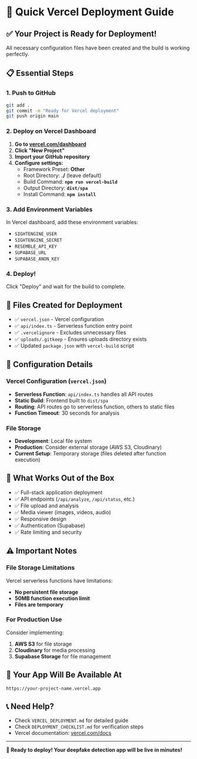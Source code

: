 # 🚀 Quick Vercel Deployment Guide

## ✅ Your Project is Ready for Deployment!

All necessary configuration files have been created and the build is working perfectly.

## 📋 Essential Steps

### 1. Push to GitHub
```bash
git add .
git commit -m "Ready for Vercel deployment"
git push origin main
```

### 2. Deploy on Vercel Dashboard

1. **Go to [vercel.com/dashboard](https://vercel.com/dashboard)**
2. **Click "New Project"**
3. **Import your GitHub repository**
4. **Configure settings:**
   - Framework Preset: **Other**
   - Root Directory: **./** (leave default)
   - Build Command: **`npm run vercel-build`**
   - Output Directory: **`dist/spa`**
   - Install Command: **`npm install`**

### 3. Add Environment Variables
In Vercel dashboard, add these environment variables:
- `SIGHTENGINE_USER`
- `SIGHTENGINE_SECRET`
- `RESEMBLE_API_KEY`
- `SUPABASE_URL`
- `SUPABASE_ANON_KEY`

### 4. Deploy!
Click "Deploy" and wait for the build to complete.

## 📁 Files Created for Deployment

- ✅ `vercel.json` - Vercel configuration
- ✅ `api/index.ts` - Serverless function entry point
- ✅ `.vercelignore` - Excludes unnecessary files
- ✅ `uploads/.gitkeep` - Ensures uploads directory exists
- ✅ Updated `package.json` with `vercel-build` script

## 🔧 Configuration Details

### Vercel Configuration (`vercel.json`)
- **Serverless Function**: `api/index.ts` handles all API routes
- **Static Build**: Frontend built to `dist/spa`
- **Routing**: API routes go to serverless function, others to static files
- **Function Timeout**: 30 seconds for analysis

### File Storage
- **Development**: Local file system
- **Production**: Consider external storage (AWS S3, Cloudinary)
- **Current Setup**: Temporary storage (files deleted after function execution)

## 🎯 What Works Out of the Box

- ✅ Full-stack application deployment
- ✅ API endpoints (`/api/analyze`, `/api/status`, etc.)
- ✅ File upload and analysis
- ✅ Media viewer (images, videos, audio)
- ✅ Responsive design
- ✅ Authentication (Supabase)
- ✅ Rate limiting and security

## ⚠️ Important Notes

### File Storage Limitations
Vercel serverless functions have limitations:
- **No persistent file storage**
- **50MB function execution limit**
- **Files are temporary**

### For Production Use
Consider implementing:
1. **AWS S3** for file storage
2. **Cloudinary** for media processing
3. **Supabase Storage** for file management

## 🚀 Your App Will Be Available At
`https://your-project-name.vercel.app`

## 📞 Need Help?

- Check `VERCEL_DEPLOYMENT.md` for detailed guide
- Check `DEPLOYMENT_CHECKLIST.md` for verification steps
- Vercel documentation: [vercel.com/docs](https://vercel.com/docs)

---

**🎉 Ready to deploy! Your deepfake detection app will be live in minutes!**
